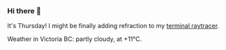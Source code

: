 ### Hi there :wave:

It's Thursday! I might be finally adding refraction to my [terminal raytracer](https://github.com/bewuethr/bash-raytracer).

Weather in Victoria BC: partly cloudy, at +11°C.
